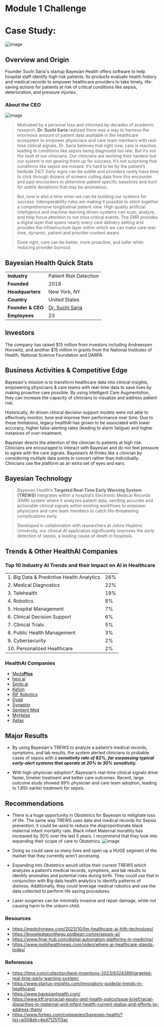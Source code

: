 # Module 1 Challenge

# Case Study:  
![image](https://github.com/gcheairs/ai-case-study/assets/148505883/e3fd18e6-025f-4c46-8140-1133b5715e4f)

## Overview and Origin
Founder Suchi Saria's startup Bayesian Health offers software to help hospital staff identify high risk patients. Its products evaluate health history and medical records to empower healthcare providers to take timely, life-saving actions for patients at risk of critical conditions like sepsis, deterioration, and pressure injuries.

### About the CEO
![image](https://github.com/gcheairs/ai-case-study/assets/148505883/0de43bc9-9d05-466f-93e1-67a07a31c4d0)

>Motivated by a personal loss and informed by decades of academic research, **Dr. Suchi Saria** realized there was a way to harness the enormous amount of patient data available in the healthcare ecosystem to empower physicians and care team members with real-time clinical signals. Dr. Saria believes that right now, care is reactive, leading to conditions like sepsis being diagnosed too late. But it’s not the fault of our clinicians. Our clinicians are working their hardest but our system is not gearing them up for success. It’s not surprising that conditions like sepsis are missed. It’s hard to be by the patient’s bedside 24/7.  Early signs can be subtle and providers rarely have time to click through dozens of screens culling data from this encounter and past encounters to determine patient specific baselines and hunt for subtle deviations that may be anomalous.
>
>But, now is also a time when we can be building our systems for success. Interoperability rules are making it possible to stitch together a comprehensive longitudinal patient view. High quality artificial intelligence and machine learning driven systems can scan, analyze, and help focus attention to not miss critical events. The EMR provides a digital layer that spans nearly every care delivery setting and provides the infrastructure layer within which we can make care real-time, dynamic, patient and provider-context aware.
>
>Done right, care can be better, more proactive, and safer while reducing provider burnout.

## Bayesian Health Quick Stats

| | |
| ---- | ---- |
| **Industry** | Patient Risk Detection |
| **Founded** | 2018 |
| **Headquarters** | New York, NY |
| **Country** | United States |
| **Founder & CEO** | [Dr. Suchi Saria](https://www.bayesianhealth.com/from-our-ceo/) |
| **Employees** | 23 |

## Investors
The company has raised $15 million from investors including Andreessen Horowitz, and another $15 million in grants from the National Institutes of Health, National Science Foundation and DARPA.

## Business Activities & Competitive Edge
Bayesian's mission is to transform healthcare data into clinical insights, empowering physicians & care teams with real-time data to save lives by making proavtive care possible. By using Intelligent Care Augmentstion, they can increase the capacity of clinicians to visualize and address patient risk.

Historically, AI-driven clinical decision support models were not able to effectively monitor, tune and improve their performance over time. Due to these limitations, legacy healthAI has grown to be associated with lower accuracy, higher false-alerting rates (leading to alarm fatigue) and higher instances of over-treatment.

Bayesian directs the attention of the clinician to patients at high risk. Clinicians are encouraged to interact with Bayesian and do not feel pressure to agree with the care signals. Bayesian’s AI thinks like a clinician by considering multiple data points in concert rather than individually. Clinicians use the platform as an extra set of eyes and ears.

## Bayesian Technology
>Bayesian Health’s **Targeted Real-Time Early Warning System (TREWS)** integrates within a hospital’s Electronic Medical Records (EMR) system where it analyzes patient data, sending accurate and actionable clinical signals within existing workflows to empower physicians and care team members to catch life-threatening complications early.
>
>Developed in collaboration with researchers at Johns Hopkins University, our clinical AI application significantly improves the early detection of sepsis, a leading cause of death in hospitals. 

## Trends & Other HealthAI Companies

### Top 10 Industry AI Trends and their Impact on AI in Healthcare

| | |
| ---- | ---- |
| 1. Big Data & Predictive Health Analytics | 26% |
| 2. Medical Diagnostics | 22% |
| 3. Telehealth | 19% |
| 4. Robotics | 8% |
| 5. Hospital Management | 7% |
| 6. Clinical Decision Support | 6% |
| 7. Clinical Trials | 5% |
| 8. Public Health Management | 3% |
| 9. Cybersecurity | 2% |
| 10. Personalized Healthcare | 2% |

### HealthAI Companies

- [Meda**Plus**](https://www.medaplus.health/)
- [hevi ai](https://hevi.ai/)
- [Smilo.ai](https://www.smilo.ai/)
- [Kelvin](https://www.kelvin.health/)
- [RIF Robotics](https://www.rifrobotics.com/)
- [Dyad](https://www.dyad.net/)
- [Synaptiq](https://www.synaptiq.ai/)
- [Sentient Med](https://www.sentient-med.com/)
- [MyHelse](https://www.myhelse.com/)
- [Xetax](https://xetax.io/)
  

## Major Results
- By using Bayesian's TREWS to analyze a patient’s medical records, symptoms, and lab results, the system alerted clinicians to probable cases of sepsis with a 
  ***sensitivity rate of 82%, far surpassing typical early-alert systems that operate at 20% to 30% sensitivity.***

- With high-physician adoption*, Bayesian’s real-time clinical signals drive faster, timelier treatment and better care outcomes. Recent, large outcome study 
  showed 89% physician and care team adoption, leading to 1.85h earlier treatment for sepsis.

## Recommendations
  - There is a huge opportunity in Obstetrics for Bayesian to mitigitate loss of life.  The same way TREWS uses data and medical records for Sepsis prevention, it could be used to reduce the disproportionate black maternal infant mortality rate. Black infant Maternal moratlity has increased by 30% over the last 5 years. I recommend that they look into expanding their scope of care to Obstetrics.
    ![image](https://github.com/gcheairs/ai-case-study/assets/148505883/4b1f5783-d219-48da-950f-46b063f5ed1e)

  - Doing so could save so many lives and open up a HUGE segment of the market that they currently aren't accessing.
  - Expanding into Obstetrics would utilize their current TREWS which analyzes a patient’s medical records, symptoms, and lab results to identify anomalies and potential risks during birth. They could use that in conjunction with Big data health analytics to identify patterns of distress. Additionally, they could leverage medical robotics and use the data collected to perform life saving procedures.
  - Laser surgeries can be minimally invasive and repair damage, while not causing harm to the unborn child.

### Resources
- https://medcitynews.com/2023/10/llm-healthcare-ai-hlth-technology/
- https://knowledgeonthego.podbean.com/e/sepsis-ai/
- https://www.fmai-hub.com/digital-automation-platforms-in-medicine/
- https://www.mobihealthnews.com/video/where-ai-healthcare-stands-today/

### References
- https://time.com/collection/best-inventions-2023/6324389/targeted-real-time-early-warning-system/
- https://www.startus-insights.com/innovators-guide/ai-trends-in-healthcare/
- https://www.bayesianhealth.com/
- https://www.kff.org/racial-equity-and-health-policy/issue-brief/racial-disparities-in-maternal-and-infant-health-current-status-and-efforts-to-address-them/
- https://www.forbes.com/companies/bayesian-health/?list=ai50&sh=4ed7125113ac
